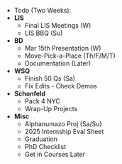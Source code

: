 - Todo (Two Weeks):
- **LIS**
    - Final LIS Meetings (W)
    - LIS BBQ (Su)
- **BD**
    - Mar 15th Presentation (W)
    - Move-Pick-a-Place (Th/F/M/T)
    - Documentation (Later)
- **WSQ**
    - Finish 50 Qs (Sa)
    - Fix Edits - Check Demos
- **Schonfeld**
    - Pack 4 NYC
    - Wrap-Up Projects
- **Misc**
    - Alphanumazo Proj (Sa/Su)
    - 2025 Internship Eval Sheet
    - Graduation
    - PhD Checklist
    - Get in Courses Later
